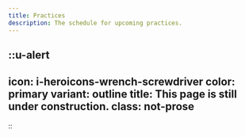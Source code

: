 ```yaml
---
title: Practices
description: The schedule for upcoming practices.
---
```


::u-alert
---
icon: i-heroicons-wrench-screwdriver
color: primary
variant: outline
title: This page is still under construction.
class: not-prose
---
::
